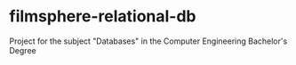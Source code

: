 # filmsphere-relational-db
Project for the subject "Databases" in the Computer Engineering Bachelor's Degree
